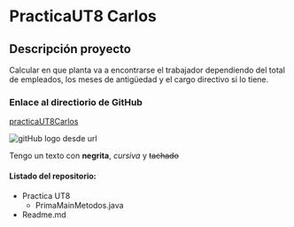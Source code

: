 # PracticaUT8 Carlos

## Descripción proyecto

Calcular en que planta va a encontrarse el trabajador dependiendo del total de empleados, los meses de antigüedad y el cargo directivo si lo tiene.

### Enlace al directiorio de GitHub

[practicaUT8Carlos](https://github.com/Altamira96/practicaUT8Carlos.git)

<!--
![gitHub logo desde url](https://github.githubassets.com/images/modules/logos_page/Octocat.png)
-->


![gitHub logo desde url](Octocat.png)

Tengo un texto con **negrita**, *cursiva* y ~~tachado~~

#### Listado del repositorio:

* Practica UT8
    * PrimaMainMetodos.java
* Readme.md
